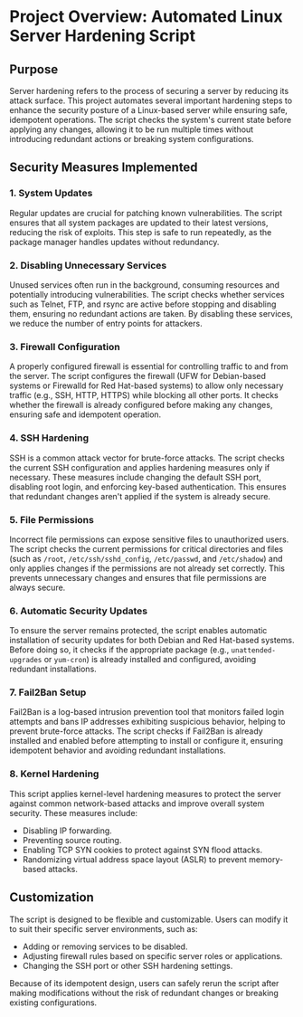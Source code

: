 # Project Overview: Automated Linux Server Hardening Script

## Purpose

Server hardening refers to the process of securing a server by reducing its attack surface. This project automates several important hardening steps to enhance the security posture of a Linux-based server while ensuring safe, idempotent operations. The script checks the system's current state before applying any changes, allowing it to be run multiple times without introducing redundant actions or breaking system configurations.

## Security Measures Implemented

### 1. System Updates
Regular updates are crucial for patching known vulnerabilities. The script ensures that all system packages are updated to their latest versions, reducing the risk of exploits. This step is safe to run repeatedly, as the package manager handles updates without redundancy.

### 2. Disabling Unnecessary Services
Unused services often run in the background, consuming resources and potentially introducing vulnerabilities. The script checks whether services such as Telnet, FTP, and rsync are active before stopping and disabling them, ensuring no redundant actions are taken. By disabling these services, we reduce the number of entry points for attackers.

### 3. Firewall Configuration
A properly configured firewall is essential for controlling traffic to and from the server. The script configures the firewall (UFW for Debian-based systems or Firewalld for Red Hat-based systems) to allow only necessary traffic (e.g., SSH, HTTP, HTTPS) while blocking all other ports. It checks whether the firewall is already configured before making any changes, ensuring safe and idempotent operation.

### 4. SSH Hardening
SSH is a common attack vector for brute-force attacks. The script checks the current SSH configuration and applies hardening measures only if necessary. These measures include changing the default SSH port, disabling root login, and enforcing key-based authentication. This ensures that redundant changes aren't applied if the system is already secure.

### 5. File Permissions
Incorrect file permissions can expose sensitive files to unauthorized users. The script checks the current permissions for critical directories and files (such as `/root`, `/etc/ssh/sshd_config`, `/etc/passwd`, and `/etc/shadow`) and only applies changes if the permissions are not already set correctly. This prevents unnecessary changes and ensures that file permissions are always secure.

### 6. Automatic Security Updates
To ensure the server remains protected, the script enables automatic installation of security updates for both Debian and Red Hat-based systems. Before doing so, it checks if the appropriate package (e.g., `unattended-upgrades` or `yum-cron`) is already installed and configured, avoiding redundant installations.

### 7. Fail2Ban Setup
Fail2Ban is a log-based intrusion prevention tool that monitors failed login attempts and bans IP addresses exhibiting suspicious behavior, helping to prevent brute-force attacks. The script checks if Fail2Ban is already installed and enabled before attempting to install or configure it, ensuring idempotent behavior and avoiding redundant installations.

### 8. Kernel Hardening
This script applies kernel-level hardening measures to protect the server against common network-based attacks and improve overall system security. These measures include:
- Disabling IP forwarding.
- Preventing source routing.
- Enabling TCP SYN cookies to protect against SYN flood attacks.
- Randomizing virtual address space layout (ASLR) to prevent memory-based attacks.

## Customization

The script is designed to be flexible and customizable. Users can modify it to suit their specific server environments, such as:
- Adding or removing services to be disabled.
- Adjusting firewall rules based on specific server roles or applications.
- Changing the SSH port or other SSH hardening settings.

Because of its idempotent design, users can safely rerun the script after making modifications without the risk of redundant changes or breaking existing configurations.
